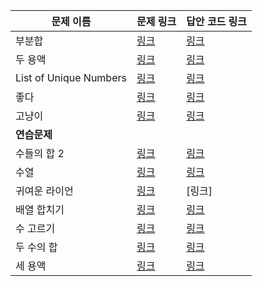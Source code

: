 |문제 이름|문제 링크|답안 코드 링크|
|---|---|---|
|부분합|[링크](http://http://http://boj.kr/1806)|[링크](https://github.com/rhs0266/FastCampus/tree/main/%EA%B0%95%EC%9D%98%20%EC%9E%90%EB%A3%8C/02-%EC%95%8C%EA%B3%A0%EB%A6%AC%EC%A6%98/07~08-두%20포인터/문제별%20코드/1806-부분%20합)|
|두 용액|[링크](http://http://http://boj.kr/2470)|[링크](https://github.com/rhs0266/FastCampus/tree/main/%EA%B0%95%EC%9D%98%20%EC%9E%90%EB%A3%8C/02-%EC%95%8C%EA%B3%A0%EB%A6%AC%EC%A6%98/07~08-두%20포인터/문제별%20코드/2470-두%20용액)|
|List of Unique Numbers|[링크](http://http://http://boj.kr/13144)|[링크](https://github.com/rhs0266/FastCampus/tree/main/%EA%B0%95%EC%9D%98%20%EC%9E%90%EB%A3%8C/02-%EC%95%8C%EA%B3%A0%EB%A6%AC%EC%A6%98/07~08-두%20포인터/문제별%20코드/13144-List%20of%20Unique%20Numbers)|
|좋다|[링크](http://http://http://boj.kr/1253)|[링크](https://github.com/rhs0266/FastCampus/tree/main/%EA%B0%95%EC%9D%98%20%EC%9E%90%EB%A3%8C/02-%EC%95%8C%EA%B3%A0%EB%A6%AC%EC%A6%98/07~08-두%20포인터/문제별%20코드/1253-좋다)|
|고냥이|[링크](http://http://http://boj.kr/16472)|[링크](https://github.com/rhs0266/FastCampus/tree/main/%EA%B0%95%EC%9D%98%20%EC%9E%90%EB%A3%8C/02-%EC%95%8C%EA%B3%A0%EB%A6%AC%EC%A6%98/07~08-두%20포인터/문제별%20코드/16472-고냥이)|
|**연습문제**|||
|수들의 합 2|[링크](http://http://http://boj.kr/2003)|[링크](https://github.com/rhs0266/FastCampus/tree/main/%EA%B0%95%EC%9D%98%20%EC%9E%90%EB%A3%8C/02-%EC%95%8C%EA%B3%A0%EB%A6%AC%EC%A6%98/07~08-두%20포인터/문제별%20코드/2003-수들의%20합%202)|
|수열|[링크](http://http://http://boj.kr/2559)|[링크](https://github.com/rhs0266/FastCampus/tree/main/%EA%B0%95%EC%9D%98%20%EC%9E%90%EB%A3%8C/02-%EC%95%8C%EA%B3%A0%EB%A6%AC%EC%A6%98/07~08-두%20포인터/문제별%20코드/2559-수열)|
|귀여운 라이언|[링크](http://http://http://boj.kr/15565)|[링크]|
|배열 합치기|[링크](http://http://http://boj.kr/11728)|[링크](https://github.com/rhs0266/FastCampus/tree/main/%EA%B0%95%EC%9D%98%20%EC%9E%90%EB%A3%8C/02-%EC%95%8C%EA%B3%A0%EB%A6%AC%EC%A6%98/07~08-두%20포인터/문제별%20코드/11728-배열%20합치기)|
|수 고르기|[링크](http://http://http://boj.kr/2230)|[링크](https://github.com/rhs0266/FastCampus/tree/main/%EA%B0%95%EC%9D%98%20%EC%9E%90%EB%A3%8C/02-%EC%95%8C%EA%B3%A0%EB%A6%AC%EC%A6%98/07~08-두%20포인터/문제별%20코드/2230-수%20고르기)|
|두 수의 합|[링크](http://http://http://boj.kr/3273)|[링크](https://github.com/rhs0266/FastCampus/tree/main/%EA%B0%95%EC%9D%98%20%EC%9E%90%EB%A3%8C/02-%EC%95%8C%EA%B3%A0%EB%A6%AC%EC%A6%98/07~08-두%20포인터/문제별%20코드/3273-두%20수의%20합)|
|세 용액|[링크](http://http://http://boj.kr/2473)|[링크](https://github.com/rhs0266/FastCampus/tree/main/%EA%B0%95%EC%9D%98%20%EC%9E%90%EB%A3%8C/02-%EC%95%8C%EA%B3%A0%EB%A6%AC%EC%A6%98/07~08-두%20포인터/문제별%20코드/2473-세%20용액)|